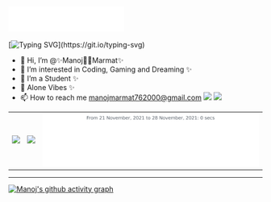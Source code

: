 <img src=images/header.svg alt="Hi there! How are you doing?"/>

[![Typing SVG](https://readme-typing-svg.herokuapp.com?color=%232CFF05&multiline=true&height=60&lines=Final+Year+Student%2C;____"Self-Learner".)](https://git.io/typing-svg)
- 👋 Hi, I’m @✨Manoj👨‍💻Marmat✨
- 👀 I’m interested in Coding, Gaming and Dreaming ✨
- 🌱 I’m a Student ✨
- 💞️ Alone Vibes ✨
- 📫 How to reach me manojmarmat762000@gmail.com
[![](https://img.shields.io/badge/Manoj_Marmat-%23181717?style=flat-square&logo=linkedin&logoColor=0077b5)](https://www.linkedin.com/in/manoj-marmat-974027190/)
[![](https://img.shields.io/badge/-@Manoj_Marmat-%23181717?style=flat-square&logo=github)](https://github.com/manoj0marmat)


<table><tr><td><img src="https://github-readme-stats.vercel.app/api?username=Manoj0Marmat&show_icons=true&theme=gotham" /></td><td><img src="http://github-readme-streak-stats.herokuapp.com?user=Manoj0Marmat&theme=gotham"/></td><td><img src="https://github.com/Manoj0Marmat/Manoj0Marmat/blob/main/images/stat.svg" alt="Manoj WakaTime Activity"/>
</td></tr></table>

<hr>

<!-- [![GitHub Streak](http://github-readme-streak-stats.herokuapp.com?user=Manoj0Marmat&theme=blood-dark)](https://git.io/streak-stats) [![Top Langs](https://github-readme-stats.vercel.app/api/top-langs/?username=Manoj0Marmat&layout=compact&theme=dracula&langs_count=5)](https://github.com/Manoj0Marmat/github-readme-stats) -->



[![Manoj's github activity graph](https://activity-graph.herokuapp.com/graph?username=Manoj0Marmat&theme=rogue)](https://github.com/ashutosh00710/github-readme-activity-graph)





<!--
**Manoj0Marmat/Manoj0Marmat** is a ✨ _special_ ✨ repository because its `README.md` (this file) appears on your GitHub profile.

Here are some ideas to get you started:

- 🔭 I’m currently working on ...
- 🌱 I’m currently learning ...
- 👯 I’m looking to collaborate on ...
- 🤔 I’m looking for help with ...
- 💬 Ask me about ...
- 📫 How to reach me: ...
- 😄 Pronouns: ...
- ⚡ Fun fact: ...
-->
